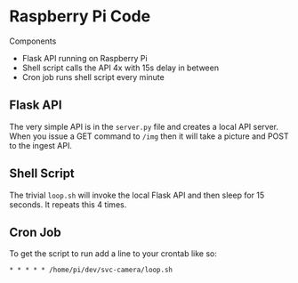 # Raspberry Pi Code
Components
* Flask API running on Raspberry Pi
* Shell script calls the API 4x with 15s delay in between
* Cron job runs shell script every minute

## Flask API
The very simple API is in the `server.py` file and creates a local API server. When you issue a GET command to `/img` then it will take a picture and POST to the ingest API.

## Shell Script
The trivial `loop.sh` will invoke the local Flask API and then sleep for 15 seconds. It repeats this 4 times.

## Cron Job
To get the script to run add a line to your crontab like so:
```
* * * * * /home/pi/dev/svc-camera/loop.sh
```
